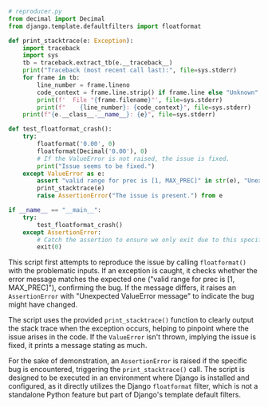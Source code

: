 ```python
# reproducer.py
from decimal import Decimal
from django.template.defaultfilters import floatformat

def print_stacktrace(e: Exception):
    import traceback
    import sys
    tb = traceback.extract_tb(e.__traceback__)
    print("Traceback (most recent call last):", file=sys.stderr)
    for frame in tb:
        line_number = frame.lineno
        code_context = frame.line.strip() if frame.line else "Unknown"
        print(f'  File "{frame.filename}"', file=sys.stderr)
        print(f"    {line_number}: {code_context}", file=sys.stderr)
    print(f"{e.__class__.__name__}: {e}", file=sys.stderr)

def test_floatformat_crash():
    try:
        floatformat('0.00', 0)
        floatformat(Decimal('0.00'), 0)
        # If the ValueError is not raised, the issue is fixed.
        print("Issue seems to be fixed.")
    except ValueError as e:
        assert "valid range for prec is [1, MAX_PREC]" in str(e), "Unexpected ValueError message"
        print_stacktrace(e)
        raise AssertionError("The issue is present.") from e

if __name__ == "__main__":
    try:
        test_floatformat_crash()
    except AssertionError:
        # Catch the assertion to ensure we only exit due to this specific assertion
        exit(0)
```

This script first attempts to reproduce the issue by calling `floatformat()` with the problematic inputs. If an exception is caught, it checks whether the error message matches the expected one ("valid range for prec is [1, MAX_PREC]"), confirming the bug. If the message differs, it raises an `AssertionError` with "Unexpected ValueError message" to indicate the bug might have changed.

The script uses the provided `print_stacktrace()` function to clearly output the stack trace when the exception occurs, helping to pinpoint where the issue arises in the code. If the `ValueError` isn't thrown, implying the issue is fixed, it prints a message stating as much. 

For the sake of demonstration, an `AssertionError` is raised if the specific bug is encountered, triggering the `print_stacktrace()` call. The script is designed to be executed in an environment where Django is installed and configured, as it directly utilizes the Django `floatformat` filter, which is not a standalone Python feature but part of Django's template default filters.